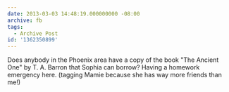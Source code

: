 ```yaml
---
date: 2013-03-03 14:48:19.000000000 -08:00
archive: fb
tags: 
  - Archive Post
id: '1362350899'
---
```


Does anybody in the Phoenix area have a copy of the book "The Ancient One" by T. A. Barron that Sophia can borrow? Having a homework emergency here. (tagging Mamie because she has way more friends than me!)
